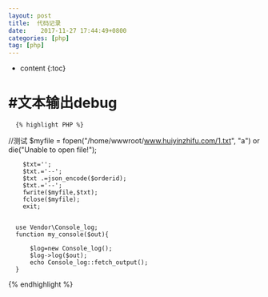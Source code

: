 ```yaml
---
layout: post
title:  代码记录
date:    2017-11-27 17:44:49+0800
categories: [php] 
tag: [php] 
---
```


* content
{:toc}


#文本输出debug
===============


      {% highlight PHP %}
  //测试
        $myfile = fopen("/home/wwwroot/www.huiyinzhifu.com/1.txt", "a") or die("Unable to open file!");
      
        $txt='';
        $txt.='--';
        $txt .=json_encode($orderid);
        $txt.='--';
        fwrite($myfile,$txt);
        fclose($myfile);
        exit;
      
      
      use Vendor\Console_log;
      function my_console($out){
      
          $log=new Console_log();
          $log->log($out);
          echo Console_log::fetch_output();
      }
{% endhighlight %}

      
      